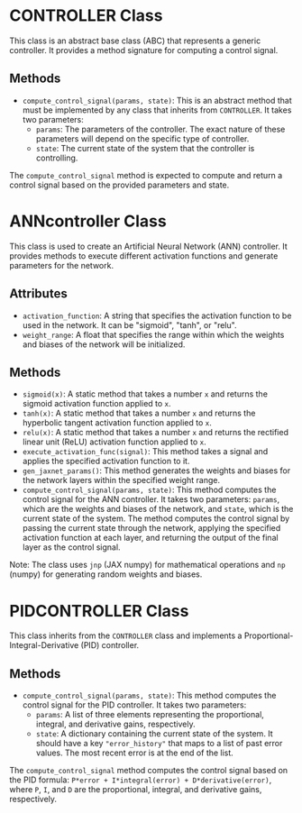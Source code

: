 # CONTROLLER Class

This class is an abstract base class (ABC) that represents a generic controller. It provides a method signature for computing a control signal.

## Methods

- `compute_control_signal(params, state)`: This is an abstract method that must be implemented by any class that inherits from `CONTROLLER`. It takes two parameters:
    - `params`: The parameters of the controller. The exact nature of these parameters will depend on the specific type of controller.
    - `state`: The current state of the system that the controller is controlling.

The `compute_control_signal` method is expected to compute and return a control signal based on the provided parameters and state.

# ANNcontroller Class

This class is used to create an Artificial Neural Network (ANN) controller. It provides methods to execute different activation functions and generate parameters for the network.

## Attributes

- `activation_function`: A string that specifies the activation function to be used in the network. It can be "sigmoid", "tanh", or "relu".
- `weight_range`: A float that specifies the range within which the weights and biases of the network will be initialized.

## Methods

- `sigmoid(x)`: A static method that takes a number `x` and returns the sigmoid activation function applied to `x`.
- `tanh(x)`: A static method that takes a number `x` and returns the hyperbolic tangent activation function applied to `x`.
- `relu(x)`: A static method that takes a number `x` and returns the rectified linear unit (ReLU) activation function applied to `x`.
- `execute_activation_func(signal)`: This method takes a signal and applies the specified activation function to it.
- `gen_jaxnet_params()`: This method generates the weights and biases for the network layers within the specified weight range.
- `compute_control_signal(params, state)`: This method computes the control signal for the ANN controller. It takes two parameters: `params`, which are the weights and biases of the network, and `state`, which is the current state of the system. The method computes the control signal by passing the current state through the network, applying the specified activation function at each layer, and returning the output of the final layer as the control signal.

Note: The class uses `jnp` (JAX numpy) for mathematical operations and `np` (numpy) for generating random weights and biases.    



# PIDCONTROLLER Class

This class inherits from the `CONTROLLER` class and implements a Proportional-Integral-Derivative (PID) controller.

## Methods

- `compute_control_signal(params, state)`: This method computes the control signal for the PID controller. It takes two parameters:
    - `params`: A list of three elements representing the proportional, integral, and derivative gains, respectively.
    - `state`: A dictionary containing the current state of the system. It should have a key `"error_history"` that maps to a list of past error values. The most recent error is at the end of the list.

The `compute_control_signal` method computes the control signal based on the PID formula: `P*error + I*integral(error) + D*derivative(error)`, where `P`, `I`, and `D` are the proportional, integral, and derivative gains, respectively.